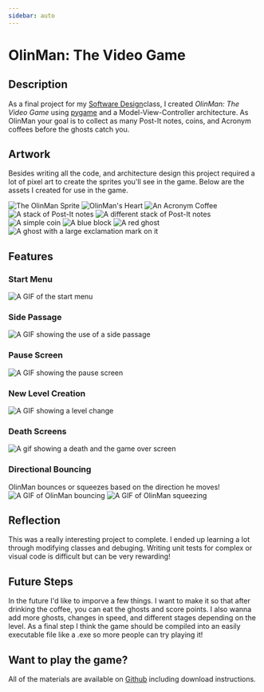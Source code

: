 ```yaml
---
sidebar: auto
---
```

# OlinMan: The Video Game


## Description

As a final project for my [Software Design](https://olin.smartcatalogiq.com/2020-21/Catalog/Courses-Credits-Hours/ENGR-Engineering/2000/ENGR2510)class, I created *OlinMan: The Video Game* using [pygame](https://www.pygame.org/news) and a Model-View-Controller architecture. As OlinMan your goal is to collect as many Post-It notes, coins, and Acronym coffees before the ghosts catch you.

## Artwork
Besides writing all the code, and architecture design this project required a lot of pixel art to create the sprites you'll see in the game. Below are the assets I created for use in the game.

![The OlinMan Sprite](./media/OlinMan/OM_Sprite.png)
![OlinMan's Heart](./media/OlinMan/OM_Life.png)
![An Acronym Coffee](./media/OlinMan/OM_Coffee.png)
![A stack of Post-It notes](./media/OlinMan/OM_Post_It.png)
![A different stack of Post-It notes](./media/OlinMan/OM_Post_It_Alt.png)
![A simple coin](./media/OlinMan/OM_Coin.png)
![A blue block](./media/OlinMan/OM_Wall.png)
![A red ghost](./media/OlinMan/OM_Red_Ghost.png)
![A ghost with a large exclamation mark on it](./media/OlinMan/OM_Frantic_Ghost.png)

## Features

### Start Menu
![A GIF of the start menu](./media/OlinMan/Start.gif)

### Side Passage
![A GIF showing the use of a side passage](./media/OlinMan/Sidepassage.gif)

### Pause Screen
![A GIF showing the pause screen](./media/OlinMan/Pause.gif)

### New Level Creation
![A GIF showing a level change](./media/OlinMan/NewLevel.gif)

### Death Screens
![A gif showing a death and the game over screen](./media/OlinMan/Death.gif)

### Directional Bouncing

OlinMan bounces or squeezes based on the direction he moves!
![A GIF of OlinMan bouncing](./media/OlinMan/Bounce.gif)
![A GIF of OlinMan squeezing](./media/OlinMan/Squeeze.gif)


## Reflection
This was a really interesting project to complete. I ended up learning a lot through modifying classes and debuging. Writing unit tests for complex or visual code is difficult but can be very rewarding!


## Future Steps
In the future I'd like to imporve a few things. I want to make it so that after drinking the coffee, you can eat the ghosts and score points. I also wanna add more ghosts, changes in speed, and different stages depending on the level. As a final step I think the game should be compiled into an easily executable file like a .exe so more people can try playing it!





## Want to play the game?

All of the materials are available on [Github](https://github.com/robingh42/OlinMan) including download instructions.